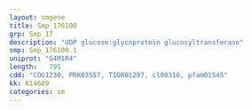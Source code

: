```yaml
---
layout: smgene
title: Smp_176100
grp: Smp_17
description: "UDP glucose:glycoprotein glucosyltransferase"
smp: Smp_176100.1
uniprot: "G4M1R4"
length:   795
cdd: "COG1230, PRK03557, TIGR01297, cl00316, pfam01545"
kk: K14689
categories: sm
---
```

